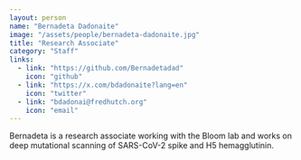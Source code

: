 ```yaml
---
layout: person
name: "Bernadeta Dadonaite"
image: "/assets/people/bernadeta-dadonaite.jpg"
title: "Research Associate"
category: "Staff"
links:
  - link: "https://github.com/Bernadetadad"
    icon: "github"
  - link: "https://x.com/bdadonaite?lang=en"
    icon: "twitter"
  - link: "bdadonai@fredhutch.org"
    icon: "email"
---
```


Bernadeta is a research associate working with the Bloom lab and works on deep mutational scanning of SARS-CoV-2 spike and H5 hemagglutinin.
